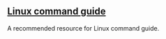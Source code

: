 ## [Linux command guide](https://linuxcommand.org/lc3_man_page_index.php)

A recommended resource for Linux command guide.
